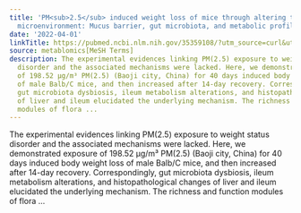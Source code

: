 ```yaml
---
title: 'PM<sub>2.5</sub> induced weight loss of mice through altering the intestinal
  microenvironment: Mucus barrier, gut microbiota, and metabolic profiling'
date: '2022-04-01'
linkTitle: https://pubmed.ncbi.nlm.nih.gov/35359108/?utm_source=curl&utm_medium=rss&utm_campaign=pubmed-2&utm_content=1Zkrxt7ktlCbHBXEV3v65xxSnkSWNsJ1A6Fq3gBniKhGfIUslK&fc=20210907212339&ff=20220404210250&v=2.17.6
source: metablomics[MeSH Terms]
description: The experimental evidences linking PM(2.5) exposure to weight status
  disorder and the associated mechanisms were lacked. Here, we demonstrated exposure
  of 198.52 μg/m³ PM(2.5) (Baoji city, China) for 40 days induced body weight loss
  of male Balb/C mice, and then increased after 14-day recovery. Correspondingly,
  gut microbiota dysbiosis, ileum metabolism alterations, and histopathological changes
  of liver and ileum elucidated the underlying mechanism. The richness and function
  modules of flora ...
---
```

The experimental evidences linking PM(2.5) exposure to weight status disorder and the associated mechanisms were lacked. Here, we demonstrated exposure of 198.52 μg/m³ PM(2.5) (Baoji city, China) for 40 days induced body weight loss of male Balb/C mice, and then increased after 14-day recovery. Correspondingly, gut microbiota dysbiosis, ileum metabolism alterations, and histopathological changes of liver and ileum elucidated the underlying mechanism. The richness and function modules of flora ...